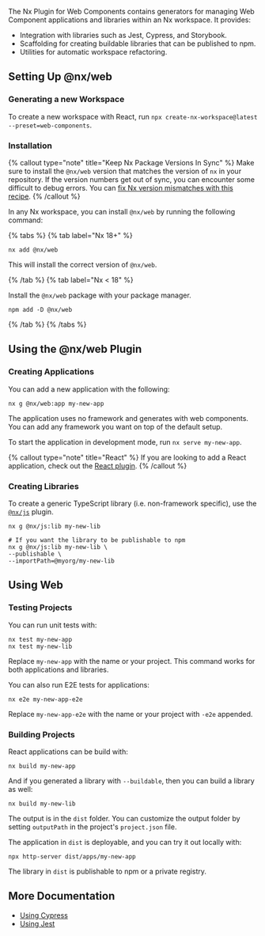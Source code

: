 The Nx Plugin for Web Components contains generators for managing Web Component applications and libraries within an Nx workspace. It provides:

-  Integration with libraries such as Jest, Cypress, and Storybook.
-  Scaffolding for creating buildable libraries that can be published to npm.
-  Utilities for automatic workspace refactoring.

## Setting Up @nx/web

### Generating a new Workspace

To create a new workspace with React, run `npx create-nx-workspace@latest --preset=web-components`.

### Installation

{% callout type="note" title="Keep Nx Package Versions In Sync" %}
Make sure to install the `@nx/web` version that matches the version of `nx` in your repository. If the version numbers get out of sync, you can encounter some difficult to debug errors. You can [fix Nx version mismatches with this recipe](/recipes/tips-n-tricks/keep-nx-versions-in-sync).
{% /callout %}

In any Nx workspace, you can install `@nx/web` by running the following command:

{% tabs %}
{% tab label="Nx 18+" %}

```shell {% skipRescope=true %}
nx add @nx/web
```

This will install the correct version of `@nx/web`.

{% /tab %}
{% tab label="Nx < 18" %}

Install the `@nx/web` package with your package manager.

```shell
npm add -D @nx/web
```

{% /tab %}
{% /tabs %}

## Using the @nx/web Plugin

### Creating Applications

You can add a new application with the following:

```shell
nx g @nx/web:app my-new-app
```

The application uses no framework and generates with web components. You can add any framework you want on top of the default setup.

To start the application in development mode, run `nx serve my-new-app`.

{% callout type="note" title="React" %}
If you are looking to add a React application, check out the [React plugin](/nx-api/react).
{% /callout %}

### Creating Libraries

To create a generic TypeScript library (i.e. non-framework specific), use the [`@nx/js`](/nx-api/js) plugin.

```shell
nx g @nx/js:lib my-new-lib

# If you want the library to be publishable to npm
nx g @nx/js:lib my-new-lib \
--publishable \
--importPath=@myorg/my-new-lib
```

## Using Web

### Testing Projects

You can run unit tests with:

```shell
nx test my-new-app
nx test my-new-lib
```

Replace `my-new-app` with the name or your project. This command works for both applications and libraries.

You can also run E2E tests for applications:

```shell
nx e2e my-new-app-e2e
```

Replace `my-new-app-e2e` with the name or your project with `-e2e` appended.

### Building Projects

React applications can be build with:

```shell
nx build my-new-app
```

And if you generated a library with `--buildable`, then you can build a library as well:

```shell
nx build my-new-lib
```

The output is in the `dist` folder. You can customize the output folder by setting `outputPath` in the project's `project.json` file.

The application in `dist` is deployable, and you can try it out locally with:

```shell
npx http-server dist/apps/my-new-app
```

The library in `dist` is publishable to npm or a private registry.

## More Documentation

-  [Using Cypress](/nx-api/cypress)
-  [Using Jest](/nx-api/jest)
